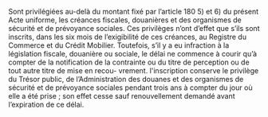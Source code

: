 Sont privilégiées au-delà du montant fixé par l’article 180 5) et 6) du présent Acte
uniforme, les créances fiscales, douanières et des organismes de sécurité et de prévoyance
sociales.
Ces privilèges n’ont d’effet que s’ils sont inscrits, dans les six mois de
l’exigibilité de ces créances, au Registre du Commerce et du Crédit Mobilier.
Toutefois, s’il y a eu infraction à la législation fiscale, douanière ou
sociale, le délai ne commence à courir qu’à compter de la notification de la
contrainte ou du titre de perception ou de tout autre titre de mise en recou-
vrement.
l'inscription conserve le privilège du Trésor public, de l’Administration des
douanes et des organismes de sécurité et de prévoyance sociales pendant trois
ans à compter du jour où elle a été prise ; son effet cesse sauf renouvellement
demandé avant l’expiration de ce délai.